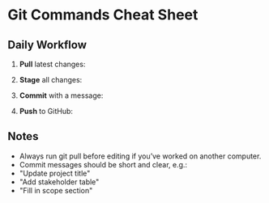 ﻿# Git Commands Cheat Sheet

## Daily Workflow
1. **Pull** latest changes:

2. **Stage** all changes:

3. **Commit** with a message:

4. **Push** to GitHub:


## Notes
- Always run git pull before editing if you’ve worked on another computer.
- Commit messages should be short and clear, e.g.:
- "Update project title"
- "Add stakeholder table"
- "Fill in scope section"

